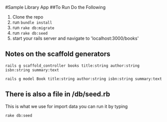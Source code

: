 #Sample Library App
##To Run Do the Following
1. Clone the repo
2. run ``bundle install``
3. run ``rake db:migrate``
4. run ``rake db:seed``
5. start your rails server and navigate to 'localhost:3000/books'

## Notes on the scaffold generators

``rails g scaffold_controller books title:string author:string isbn:string summary:text``

``rails g model Book title:string author:string isbn:string summary:text``

## There is also a file in /db/seed.rb
This is what we use for import data you can run it by typing

``rake db:seed``
